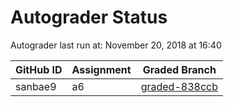 # Autograder Status
Autograder last run at: November 20, 2018 at 16:40

| GitHub ID | Assignment | Graded Branch |
|-----------|------------|---------------|
| sanbae9 | a6 | [graded-838ccb](https://github.com/Fall2018COMP401-001/a6-sanbae9/tree/graded-838ccb) | 
